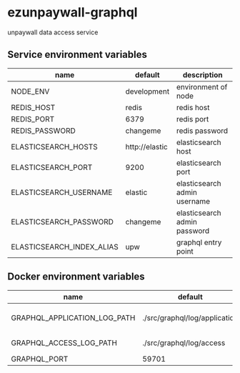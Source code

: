 # ezunpaywall-graphql

unpaywall data access service

## Service environment variables

| name | default | description |
| --- | --- | --- |
| NODE_ENV | development | environment of node |
| REDIS_HOST | redis | redis host |
| REDIS_PORT | 6379 | redis port |
| REDIS_PASSWORD | changeme | redis password |
| ELASTICSEARCH_HOSTS | http://elastic | elasticsearch host |
| ELASTICSEARCH_PORT | 9200 | elasticsearch port |
| ELASTICSEARCH_USERNAME | elastic | elasticsearch admin username |
| ELASTICSEARCH_PASSWORD | changeme | elasticsearch admin password |
| ELASTICSEARCH_INDEX_ALIAS | upw | graphql entry point |

## Docker environment variables

| name | default | description |
| --- | --- | --- |
| GRAPHQL_APPLICATION_LOG_PATH | ./src/graphql/log/application | application output log path |
| GRAPHQL_ACCESS_LOG_PATH | ./src/graphql/log/access | access log output path |
| GRAPHQL_PORT | 59701 | output port |